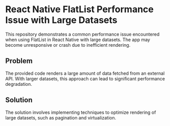 # React Native FlatList Performance Issue with Large Datasets

This repository demonstrates a common performance issue encountered when using FlatList in React Native with large datasets. The app may become unresponsive or crash due to inefficient rendering.

## Problem
The provided code renders a large amount of data fetched from an external API.  With larger datasets, this approach can lead to significant performance degradation.

## Solution
The solution involves implementing techniques to optimize rendering of large datasets, such as pagination and virtualization.